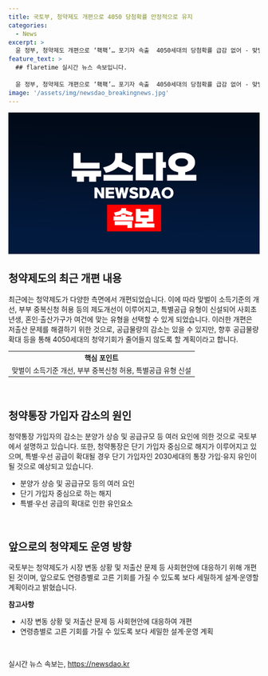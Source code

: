 ```yaml
---
title: 국토부, 청약제도 개편으로 4050 당첨확률 안정적으로 유지
categories:
  - News
excerpt: >
  윤 정부, 청약제도 개편으로 ‘홱홱’… 포기자 속출  4050세대의 당첨확률 급감 없어 - 맞벌이 소득기준 개선 등 제도개선 - 일반공급 물량 감소 vs. 소득기준 완화, 향후 공급물량 확대 예정 - 청약통장 가입자 감소, 분양가 상승 등의 영향으로 개편이 직접적인 원인은 어렵다 - 저출산 문제 등에 대응하기 위한 개편, 연령층별로 고른 기회를 보다 세밀하게 설계・운영할 계획  
feature_text: >
  ## flaretime 실시간 뉴스 속보입니다.

  윤 정부, 청약제도 개편으로 ‘홱홱’… 포기자 속출  4050세대의 당첨확률 급감 없어 - 맞벌이 소득기준 개선 등 제도개선 - 일반공급 물량 감소 vs. 소득기준 완화, 향후 공급물량 확대 예정 - 청약통장 가입자 감소, 분양가 상승 등의 영향으로 개편이 직접적인 원인은 어렵다 - 저출산 문제 등에 대응하기 위한 개편, 연령층별로 고른 기회를 보다 세밀하게 설계・운영할 계획  
image: '/assets/img/newsdao_breakingnews.jpg'
---
```


<p><img src="/assets/img/newsdao_breakingnews.jpg" alt="flaretime 속보" /></p>

<h2 data-ke-size="size26">청약제도의 최근 개편 내용</h2>

<p data-ke-size="size16">최근에는 청약제도가 다양한 측면에서 개편되었습니다. 이에 따라 맞벌이 소득기준의 개선, 부부 중복신청 허용 등의 제도개선이 이루어지고, 특별공급 유형이 신설되어 사회초년생, 혼인·출산가구가 여건에 맞는 유형을 선택할 수 있게 되었습니다. 이러한 개편은 저출산 문제를 해결하기 위한 것으로, 공급물량의 감소는 있을 수 있지만, 향후 공급물량 확대 등을 통해 4050세대의 청약기회가 줄어들지 않도록 할 계획이라고 합니다.</p>

<table>
  <tr>
    <td style="text-align: center; height: 17px;"><b>핵심 포인트</b></td>
  </tr>
  <tr>
    <td style="text-align: center; height: 17px;">맞벌이 소득기준 개선, 부부 중복신청 허용, 특별공급 유형 신설</td>
  </tr>
</table>

<p data-ke-size="size16">&nbsp;</p>

<h2 data-ke-size="size26">청약통장 가입자 감소의 원인</h2>

<p data-ke-size="size16">청약통장 가입자의 감소는 분양가 상승 및 공급규모 등 여러 요인에 의한 것으로 국토부에서 설명하고 있습니다. 또한, 청약통장은 단기 가입자 중심으로 해지가 이루어지고 있으며, 특별·우선 공급이 확대될 경우 단기 가입자인 2030세대의 통장 가입·유지 유인이 될 것으로 예상되고 있습니다.</p>

<ul>
  <li>분양가 상승 및 공급규모 등의 여러 요인</li>
  <li>단기 가입자 중심으로 하는 해지</li>
  <li>특별·우선 공급의 확대로 인한 유인요소</li>
</ul>

<p data-ke-size="size16">&nbsp;</p>

<h2 data-ke-size="size26">앞으로의 청약제도 운영 방향</h2>

<p data-ke-size="size16">국토부는 청약제도가 시장 변동 상황 및 저출산 문제 등 사회현안에 대응하기 위해 개편된 것이며, 앞으로도 연령층별로 고른 기회를 가질 수 있도록 보다 세밀하게 설계·운영할 계획이라고 밝혔습니다.</p>

<p><td style="text-align: center; height: 17px;"><b>참고사항</b></td></p>

<ul>
  <li>시장 변동 상황 및 저출산 문제 등 사회현안에 대응하여 개편</li>
  <li>연령층별로 고른 기회를 가질 수 있도록 보다 세밀한 설계·운영 계획</li>
</ul>

<p data-ke-size="size16">&nbsp;</p>

<p data-ke-size="size16"></p>
실시간 뉴스 속보는, <a href="https://newsdao.kr" rel="dofollow">https://newsdao.kr</a>



